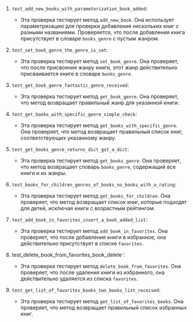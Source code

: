 1. `test_add_new_books_with_parameterization_book_added`:
   - Эта проверка тестирует метод `add_new_book`. Она использует параметризацию для проверки добавления нескольких книг с разными названиями. Проверяется, что после добавления книга присутствует в словаре `books_genre` с пустым жанром.

2. `test_set_book_genre_the_genre_is_set`:
   - Эта проверка тестирует метод `set_book_genre`. Она проверяет, что после присвоения жанру книги, этот жанр действительно присваивается книге в словаре `books_genre`.

3. `test_get_book_genre_fantastic_genre_received`:
   - Эта проверка тестирует метод `get_book_genre`. Она проверяет, что метод возвращает правильный жанр для указанной книги.

4. `test_get_books_with_specific_genre_simple_check`:
   - Эта проверка тестирует метод `get_books_with_specific_genre`. Она проверяет, что метод возвращает правильный список книг, соответствующих указанному жанру.

5. `test_get_books_genre_returns_dict_got_a_dict`:
   - Эта проверка тестирует метод `get_books_genre`. Она проверяет, что метод возвращает словарь `books_genre`, содержащий все книги и их жанры.

6. `test_books_for_children_genres_of_books_no_books_with_a_rating`:
   - Эта проверка тестирует метод `get_books_for_children`. Она проверяет, что метод возвращает список книг, которые подходят для детей, исключая книги с возрастным рейтингом.

7. `test_add_book_in_favorites_insert_a_book_added_list`:
   - Эта проверка тестирует метод `add_book_in_favorites`. Она проверяет, что после добавления книги в избранное, она действительно присутствует в списке `favorites`.

8. test_delete_book_from_favorites_book_delete`:
   - Эта проверка тестирует метод `delete_book_from_favorites`. Она проверяет, что после удаления книги из избранного, она действительно удаляется из списка `favorites`.

9. `test_get_list_of_favorites_books_two_books_list_received`:
   - Эта проверка тестирует метод `get_list_of_favorites_books`. Она проверяет, что метод возвращает правильный список избранных книг.

